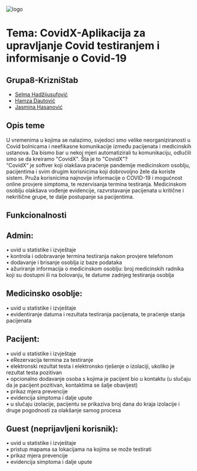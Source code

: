 ![logo](https://user-images.githubusercontent.com/73217480/111449541-c720b200-870f-11eb-9657-b6f06fc11cde.png)
# Tema: CovidX-Aplikacija za upravljanje Covid testiranjem i informisanje o Covid-19
## Grupa8-KrizniStab
- [Selma Hadžijusufović](https://github.com/shadzijusu1)
- [Hamza Dautović](https://github.com/hdautovic1)
- [Jasmina Hasanović](https://github.com/jhasanovic)
## Opis teme
U vremenima u kojima se nalazimo, svjedoci smo velike neorganiziranosti u Covid bolnicama i neefikasne komunikacije između pacijenata i medicinskih ustanova. Da bismo bar u nekoj mjeri automatizirali tu komunikaciju, odlučili smo se da kreiramo "CovidX". Šta je to "CovidX"? \
“CovidX“ je softver koji olakšava praćenje pandemije medicinskom osoblju, pacijentima i svim drugim korisnicima koji dobrovoljno žele da koriste sistem. Pruža korisnicima najnovije informacije o COVID-19 i mogućnost online provjere simptoma, te rezervisanja termina testiranja. Medicinskom osoblju olakšava vođenje evidencije, razvrstavanje pacijenata u kritične i nekritične grupe, te dalje postupanje sa pacijentima.

## Funkcionalnosti

## Admin:
• uvid u statistike i izvještaje\
• kontrola i odobravanje termina testiranja nakon provjere telefonom\
• dodavanje i brisanje osoblja iz baze podataka\
• ažuriranje informacija o medicinskom osoblju: broj medicinskih radnika koji su dostupni ili na bolovanju, te datume zadnjeg testiranja osoblja

## Medicinsko osoblje:
• uvid u statistike i izvještaje\
• evidentiranje datuma i rezultata testiranja pacijenata, te praćenje stanja pacijenata

## Pacijent: 
• uvid u statistike i izvještaje\
• eRezervacija termina za testiranje\
• elektronski rezultat testa i elektronsko rješenje o izolaciji, ukoliko je rezultat testa pozitivan\
• opcionalno dodavanje osoba s kojima je pacijent bio u kontaktu (u slučaju da je pacijent pozitivan, kontaktima se šalje obavijest)\
• prikaz mjera prevencije\
• evidencija simptoma i dalje upute\
• u slučaju izolacije, pacijentu se prikaziva broj dana do kraja izolacije i druge pogodnosti za olakšanje samog procesa

## Guest (neprijavljeni korisnik):
• uvid u statistike i izvještaje\
• pristup mapama sa lokacijama na kojima se može testirati\
• prikaz mjera prevencije\
• evidencija simptoma i dalje upute




